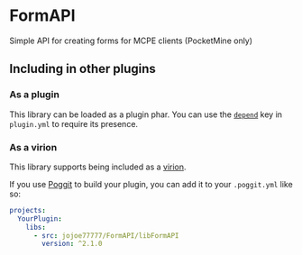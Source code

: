 # FormAPI

Simple API for creating forms for MCPE clients (PocketMine only)

## Including in other plugins

### As a plugin
This library can be loaded as a plugin phar. You can use the [`depend`](https://doc.pmmp.io/en/rtfd/developer-reference/plugin-manifest.html#depend) key in `plugin.yml` to require its presence.

### As a virion
This library supports being included as a [virion](https://github.com/poggit/support/blob/master/virion.md).

If you use [Poggit](https://poggit.pmmp.io) to build your plugin, you can add it to your `.poggit.yml` like so:

```yml
projects:
  YourPlugin:
    libs:
      - src: jojoe77777/FormAPI/libFormAPI
        version: ^2.1.0
```
